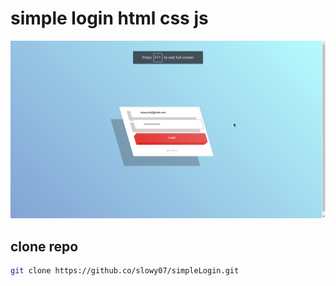 # simple login html css js
![wehey](screen/screen1.png)
## clone repo
```bash
git clone https://github.co/slowy07/simpleLogin.git
```
